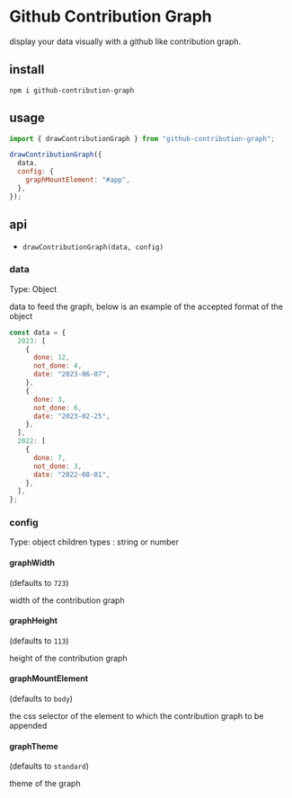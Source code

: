 # Github Contribution Graph

display your data visually with a github like contribution graph.

## install

```
npm i github-contribution-graph
```

## usage

```js
import { drawContributionGraph } from "github-contribution-graph";

drawContributionGraph({
  data,
  config: {
    graphMountElement: "#app",
  },
});
```

## api

- `drawContributionGraph(data, config)`

### data

Type: Object

data to feed the graph, below is an example of the accepted format of the object

```js
const data = {
  2023: [
    {
      done: 12,
      not_done: 4,
      date: "2023-06-07",
    },
    {
      done: 3,
      not_done: 6,
      date: "2023-02-25",
    },
  ],
  2022: [
    {
      done: 7,
      not_done: 3,
      date: "2022-08-01",
    },
  ],
};
```

### config

Type: object
children types : string or number

#### graphWidth

(defaults to `723`)

width of the contribution graph

#### graphHeight

(defaults to `113`)

height of the contribution graph

#### graphMountElement

(defaults to `body`)

the css selector of the element to which the contribution graph to be appended

#### graphTheme

(defaults to `standard`)

theme of the graph
